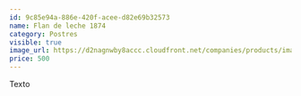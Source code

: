 ```yaml
---
id: 9c85e94a-886e-420f-acee-d82e69b32573
name: Flan de leche 1874
category: Postres
visible: true
image_url: https://d2nagnwby8accc.cloudfront.net/companies/products/images/800/dcb3eb39-30bb-4f96-acca-f5de18816fca.jpg
price: 500
---
```


Texto
